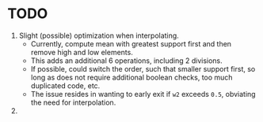 TODO
====

1. Slight (possible) optimization when interpolating.
	-	Currently, compute mean with greatest support first and then remove high and low elements.
	-	This adds an additional 6 operations, including 2 divisions.
	-	If possible, could switch the order, such that smaller support first, so long as does not require additional boolean checks, too much duplicated code, etc.
	-	The issue resides in wanting to early exit if `w2` exceeds `0.5`, obviating the need for interpolation.
2. 

